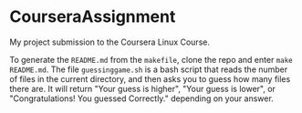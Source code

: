 # CourseraAssignment
My project submission to the Coursera Linux Course.

To generate the `README.md` from the `makefile`, clone the repo and enter `make README.md`.
The file `guessinggame.sh` is a bash script that reads the number of files in the current directory, and then asks you to guess how many files there are. It will return "Your guess is higher", "Your guess is lower", or "Congratulations! You guessed Correctly." depending on your answer.
